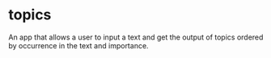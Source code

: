# topics
An app that allows a user to input a text and get the output of topics ordered by occurrence in the text and importance.
